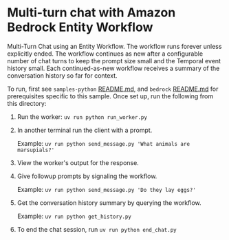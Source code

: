 # Multi-turn chat with Amazon Bedrock Entity Workflow

Multi-Turn Chat using an Entity Workflow. The workflow runs forever unless explicitly ended. The workflow continues as new after a configurable number of chat turns to keep the prompt size small and the Temporal event history small. Each continued-as-new workflow receives a summary of the conversation history so far for context.

To run, first see `samples-python` [README.md](../../README.md), and `bedrock` [README.md](../README.md) for prerequisites specific to this sample. Once set up, run the following from this directory:

1. Run the worker: `uv run python run_worker.py`
2. In another terminal run the client with a prompt.

    Example: `uv run python send_message.py 'What animals are marsupials?'`

3. View the worker's output for the response.
4. Give followup prompts by signaling the workflow.

    Example: `uv run python send_message.py 'Do they lay eggs?'`
5. Get the conversation history summary by querying the workflow.
    
    Example: `uv run python get_history.py`
6. To end the chat session, run `uv run python end_chat.py`
